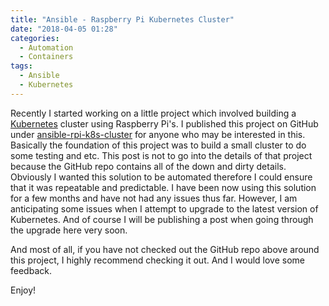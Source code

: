 ```yaml
---
title: "Ansible - Raspberry Pi Kubernetes Cluster"
date: "2018-04-05 01:28"
categories:
  - Automation
  - Containers
tags:
  - Ansible
  - Kubernetes
---
```


Recently I started working on a little project which involved building a
[Kubernetes](https://kubernetes.io) cluster using Raspberry Pi's. I published
this project on GitHub under [ansible-rpi-k8s-cluster](https://github.com/mrlesmithjr/ansible-rpi-k8s-cluster)
for anyone who may be interested in this. Basically the foundation of this project
was to build a small cluster to do some testing and etc. This post is not to go
into the details of that project because the GitHub repo contains all of the down
and dirty details. Obviously I wanted this solution to be automated therefore
I could ensure that it was repeatable and predictable. I have been now using this
solution for a few months and have not had any issues thus far. However, I am
anticipating some issues when I attempt to upgrade to the latest version of Kubernetes.
And of course I will be publishing a post when going through the upgrade here
very soon.

And most of all, if you have not checked out the GitHub repo above around this
project, I highly recommend checking it out. And I would love some feedback.

Enjoy!
